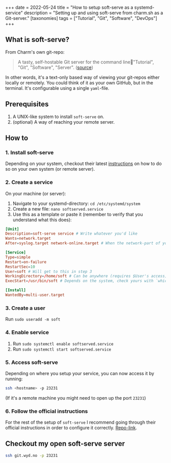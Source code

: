 +++
date = 2022-05-24
title = "How to setup soft-serve as a systemd-service"
description = "Setting up and using soft-serve from charm.sh as a Git-server."
[taxonomies]
tags = ["Tutorial", "Git", "Software", "DevOps"]
+++

## What is soft-serve?

From Charm's own git-repo:

> A tasty, self-hostable Git server for the command line🍦"Tutorial", "Git",
> "Software", "Server". ([source][soft_serve])

In other words, it's a text-only based way of viewing your git-repos either
locally or remotely. You could think of it as your own GitHub, but in the
terminal. It's configurable using a single `yaml`-file.

## Prerequisites

1. A UNIX-like system to install `soft-serve` on.
1. (optional) A way of reaching your remote server.

## How to
### 1. Install soft-serve

Depending on your system, checkout their latest
[instructions][soft_serve_instructions] on how to do so on your own system (or
remote server).

### 2. Create a service

On your machine (or server):
1. Navigate to your systemd-directory: `cd /etc/systemd/system`
1. Create a new file: `nano softserved.service`
1. Use this as a template or paste it (remember to verify that you understand what this does):

```conf
[Unit]
Description=soft-serve service # Write whatever you'd like
Wants=network.target
After=syslog.target network-online.target # When the network-part of your machine is online and ready

[Service]
Type=simple
Restart=on-failure
RestartSec=10
User=soft # Will get to this in step 3
WorkingDirectory=/home/soft # Can be anywhere (requires $User's access)
ExecStart=/usr/bin/soft # Depends on the system, check yours with `which soft`

[Install]
WantedBy=multi-user.target
```


### 3. Create a user

Run `sudo useradd -m soft`

### 4. Enable service

1. Run `sudo systemctl enable softserved.service`
1. Run `sudo systemctl start softserved.service`

### 5. Access soft-serve

Depending on where you setup your service, you can now access it by running:
```bash
ssh <hostname> -p 23231
```

(If it's a remote machine you might need to open up the port `23231`)

### 6. Follow the official instructions

For the rest of the setup of `soft-serve` I recommend going through their official
instructions in order to configure it correctly. [Repo-link][soft_serve].


## Checkout my open soft-serve server

```bash
ssh git.wyd.no -p 23231
```

[soft_serve]: https://github.com/charmbracelet/soft-serve
[soft_serve_instructions]: https://github.com/charmbracelet/soft-serve#installation
